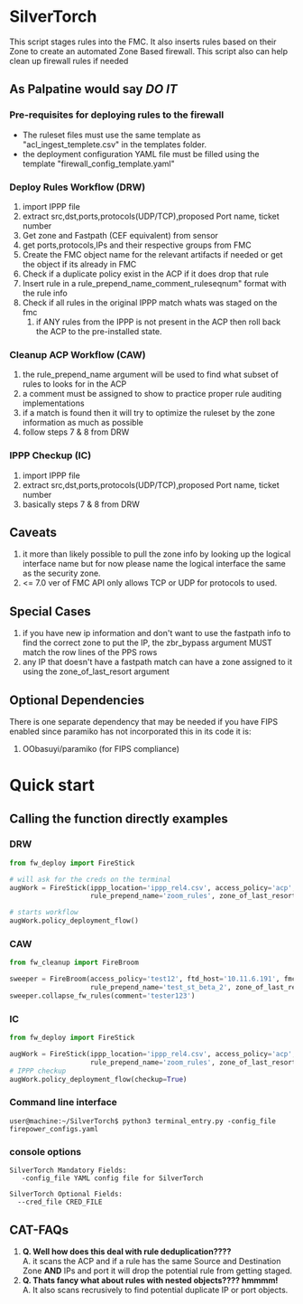 # SilverTorch
This script stages rules into the FMC. It also inserts rules based on their Zone to create an automated Zone Based firewall. This script also can help clean up firewall rules if needed

## As Palpatine would say *DO IT*
### Pre-requisites for deploying rules to the firewall
* The ruleset files must use the same template as  "acl_ingest_templete.csv" in the templates folder.
* the deployment configuration YAML file must be filled using the template "firewall_config_template.yaml" 

### Deploy Rules Workflow (DRW)
1. import IPPP file
2. extract src,dst,ports,protocols(UDP/TCP),proposed Port name, ticket number
3. Get zone and Fastpath (CEF equivalent) from sensor
4. get ports,protocols,IPs and their respective groups from FMC
5. Create the FMC object name for the relevant artifacts if needed or get the object if its already in FMC
6. Check if a duplicate policy exist in the ACP if it does drop that rule
7. Insert rule in a rule_prepend_name_comment_ruleseqnum" format with the rule info
8. Check if all rules in the original IPPP match whats was staged on the fmc
   1. if ANY rules from the IPPP is not present in the ACP then roll back the ACP to the pre-installed state.

### Cleanup ACP Workflow (CAW)
1. the rule_prepend_name argument will be used to find what subset of rules to looks for in the ACP
2.  a comment must be assigned to show to practice proper rule auditing implementations
3. if a match is found then it will try to optimize the ruleset by the zone information as much as possible
4. follow steps 7 & 8 from DRW

### IPPP Checkup (IC)
1. import IPPP file
2. extract src,dst,ports,protocols(UDP/TCP),proposed Port name, ticket number
3. basically steps 7 & 8 from DRW

## Caveats
1. it more than likely possible to pull the zone info by looking up the logical interface name but for now please name the logical interface the same as the security zone.
2. <= 7.0 ver of FMC API only allows TCP or UDP for protocols to used.

## Special Cases
1. if you have new ip information and don't want to use the fastpath info to find the correct zone to put the IP, the zbr_bypass argument MUST match the row lines of the PPS rows
2. any IP that doesn't have a fastpath match can have a zone assigned to it using the zone_of_last_resort argument

## Optional Dependencies
There is one separate dependency that may be needed if you have FIPS enabled since paramiko has not incorporated this in its code it is:
1. OObasuyi/paramiko (for FIPS compliance)

# Quick start
## Calling the function directly examples

### DRW
```python
from fw_deploy import FireStick

# will ask for the creds on the terminal
augWork = FireStick(ippp_location='ippp_rel4.csv', access_policy='acp', ftd_host='10.11.6.191', fmc_host='10.11.6.60',
                    rule_prepend_name='zoom_rules', zone_of_last_resort='outside_zone', same_cred=True)

# starts workflow
augWork.policy_deployment_flow()
```
### CAW

```python
from fw_cleanup import FireBroom

sweeper = FireBroom(access_policy='test12', ftd_host='10.11.6.191', fmc_host='10.11.6.60',
                    rule_prepend_name='test_st_beta_2', zone_of_last_resort='outside_zone')
sweeper.collapse_fw_rules(comment='tester123')
```  
### IC
```python
from fw_deploy import FireStick

augWork = FireStick(ippp_location='ippp_rel4.csv', access_policy='acp', ftd_host='10.11.6.191', fmc_host='10.11.6.60',
                    rule_prepend_name='zoom_rules', zone_of_last_resort='outside_zone', same_cred=True)
# IPPP checkup
augWork.policy_deployment_flow(checkup=True)
```

### Command line interface
```console
user@machine:~/SilverTorch$ python3 terminal_entry.py -config_file firepower_configs.yaml
```
### console options
```console
SilverTorch Mandatory Fields:
   -config_file YAML config file for SilverTorch

SilverTorch Optional Fields:
  --cred_file CRED_FILE

```
## CAT-FAQs
1. **Q. Well how does this deal with rule deduplication????**  
A. it scans the ACP and if a rule has the same Source and Destination Zone **AND** IPs and port  it will drop the potential rule from getting staged.  
2. **Q. Thats fancy what about rules with nested objects???? hmmmm!**   
A. It also scans recrusively to find potential duplicate IP or port objects.  
